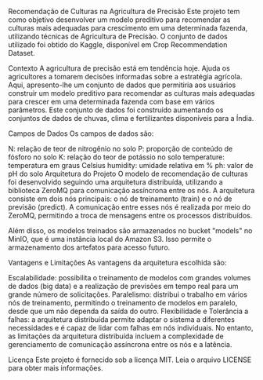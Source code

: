 Recomendação de Culturas na Agricultura de Precisão
Este projeto tem como objetivo desenvolver um modelo preditivo para recomendar as culturas mais adequadas para crescimento em uma determinada fazenda, utilizando técnicas de Agricultura de Precisão. O conjunto de dados utilizado foi obtido do Kaggle, disponível em Crop Recommendation Dataset.

Contexto
A agricultura de precisão está em tendência hoje. Ajuda os agricultores a tomarem decisões informadas sobre a estratégia agrícola. Aqui, apresento-lhe um conjunto de dados que permitiria aos usuários construir um modelo preditivo para recomendar as culturas mais adequadas para crescer em uma determinada fazenda com base em vários parâmetros. Este conjunto de dados foi construído aumentando os conjuntos de dados de chuvas, clima e fertilizantes disponíveis para a Índia.

Campos de Dados
Os campos de dados são:

N: relação de teor de nitrogênio no solo
P: proporção de conteúdo de fósforo no solo
K: relação do teor de potássio no solo
temperature: temperatura em graus Celsius
humidity: umidade relativa em %
ph: valor de pH do solo
Arquitetura do Projeto
O modelo de recomendação de culturas foi desenvolvido seguindo uma arquitetura distribuída, utilizando a biblioteca ZeroMQ para comunicação assíncrona entre os nós. A arquitetura consiste em dois nós principais: o nó de treinamento (train) e o nó de previsão (predict). A comunicação entre esses nós é realizada por meio do ZeroMQ, permitindo a troca de mensagens entre os processos distribuídos.

Além disso, os modelos treinados são armazenados no bucket "models" no MinIO, que é uma instância local do Amazon S3. Isso permite o armazenamento dos artefatos para acesso futuro.

Vantagens e Limitações
As vantagens da arquitetura escolhida são:

Escalabilidade: possibilita o treinamento de modelos com grandes volumes de dados (big data) e a realização de previsões em tempo real para um grande número de solicitações.
Paralelismo: distribui o trabalho em vários nós de treinamento, permitindo o treinamento de modelos em paralelo, desde que um não dependa da saída do outro.
Flexibilidade e Tolerância a falhas: a arquitetura distribuída permite adaptar o sistema a diferentes necessidades e é capaz de lidar com falhas em nós individuais.
No entanto, as limitações da arquitetura distribuída incluem a complexidade de gerenciamento de comunicação assíncrona entre os nós e a latência.

Licença
Este projeto é fornecido sob a licença MIT. Leia o arquivo LICENSE para obter mais informações.